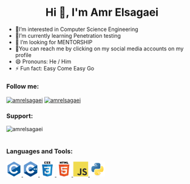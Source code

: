 <h1 align="center">Hi 👋, I'm Amr Elsagaei</h1>

- 👯I’m interested in Computer Science Engineering<br>
- 🌱I’m currently learning Penetration testing<br>
- 🤔 I’m looking for MENTORSHIP<br>
- 💬You can reach me by clicking on my social media accounts on my profile<br>
- 😄 Pronouns: He / Him<br>
- ⚡ Fun fact: Easy Come Easy Go


<h3 align="left">Follow me:</h3>
<p align="left">
<a href="https://twitter.com/amrelsagaei" target="blank"><img align="center" src="https://raw.githubusercontent.com/rahuldkjain/github-profile-readme-generator/master/src/images/icons/Social/twitter.svg" alt="amrelsagaei" height="30" width="40" /></a>
<a href="https://instagram.com/amrelsagaei" target="blank"><img align="center" src="https://raw.githubusercontent.com/rahuldkjain/github-profile-readme-generator/master/src/images/icons/Social/instagram.svg" alt="amrelsagaei" height="30" width="40" /></a>
</p>

<script src="https://tryhackme.com/badge/899488"></script>

<h3 align="left">Support:</h3>
<p><a href="https://www.buymeacoffee.com/amrelsagaei"> <img align="left" src="https://cdn.buymeacoffee.com/buttons/v2/default-yellow.png" height="50" width="200" alt="amrelsagaei" /></a>
</p><br><br>


<h3 align="left">Languages and Tools:</h3>
<p align="left"> <a href="https://www.cprogramming.com/" target="_blank" rel="noreferrer"> <img src="https://raw.githubusercontent.com/devicons/devicon/master/icons/c/c-original.svg" alt="c" width="40" height="40"/> </a> <a href="https://www.w3schools.com/cpp/" target="_blank" rel="noreferrer"> <img src="https://raw.githubusercontent.com/devicons/devicon/master/icons/cplusplus/cplusplus-original.svg" alt="cplusplus" width="40" height="40"/> </a> <a href="https://www.w3schools.com/css/" target="_blank" rel="noreferrer"> <img src="https://raw.githubusercontent.com/devicons/devicon/master/icons/css3/css3-original-wordmark.svg" alt="css3" width="40" height="40"/> </a> <a href="https://www.w3.org/html/" target="_blank" rel="noreferrer"> <img src="https://raw.githubusercontent.com/devicons/devicon/master/icons/html5/html5-original-wordmark.svg" alt="html5" width="40" height="40"/> </a> <a href="https://developer.mozilla.org/en-US/docs/Web/JavaScript" target="_blank" rel="noreferrer"> <img src="https://raw.githubusercontent.com/devicons/devicon/master/icons/javascript/javascript-original.svg" alt="javascript" width="40" height="40"/> </a> <a href="https://www.python.org" target="_blank" rel="noreferrer"> <img src="https://raw.githubusercontent.com/devicons/devicon/master/icons/python/python-original.svg" alt="python" width="40" height="40"/> </a> </p>
